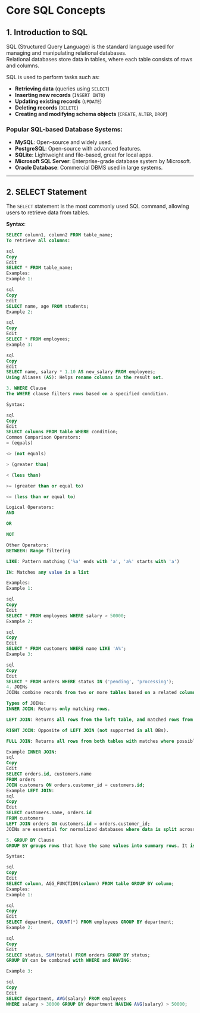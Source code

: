 # Core SQL Concepts

## 1. Introduction to SQL

SQL (Structured Query Language) is the standard language used for managing and manipulating relational databases.  
Relational databases store data in tables, where each table consists of rows and columns.

SQL is used to perform tasks such as:
- **Retrieving data** (queries using `SELECT`)
- **Inserting new records** (`INSERT INTO`)
- **Updating existing records** (`UPDATE`)
- **Deleting records** (`DELETE`)
- **Creating and modifying schema objects** (`CREATE`, `ALTER`, `DROP`)

### Popular SQL-based Database Systems:
- **MySQL**: Open-source and widely used.
- **PostgreSQL**: Open-source with advanced features.
- **SQLite**: Lightweight and file-based, great for local apps.
- **Microsoft SQL Server**: Enterprise-grade database system by Microsoft.
- **Oracle Database**: Commercial DBMS used in large systems.

---

## 2. SELECT Statement

The `SELECT` statement is the most commonly used SQL command, allowing users to retrieve data from tables.

**Syntax**:  
```sql
SELECT column1, column2 FROM table_name;
To retrieve all columns:

sql
Copy
Edit
SELECT * FROM table_name;
Examples:
Example 1:

sql
Copy
Edit
SELECT name, age FROM students;
Example 2:

sql
Copy
Edit
SELECT * FROM employees;
Example 3:

sql
Copy
Edit
SELECT name, salary * 1.10 AS new_salary FROM employees;
Using Aliases (AS): Helps rename columns in the result set.

3. WHERE Clause
The WHERE clause filters rows based on a specified condition.

Syntax:

sql
Copy
Edit
SELECT columns FROM table WHERE condition;
Common Comparison Operators:
= (equals)

<> (not equals)

> (greater than)

< (less than)

>= (greater than or equal to)

<= (less than or equal to)

Logical Operators:
AND

OR

NOT

Other Operators:
BETWEEN: Range filtering

LIKE: Pattern matching ('%a' ends with 'a', 'a%' starts with 'a')

IN: Matches any value in a list

Examples:
Example 1:

sql
Copy
Edit
SELECT * FROM employees WHERE salary > 50000;
Example 2:

sql
Copy
Edit
SELECT * FROM customers WHERE name LIKE 'A%';
Example 3:

sql
Copy
Edit
SELECT * FROM orders WHERE status IN ('pending', 'processing');
4. JOINs
JOINs combine records from two or more tables based on a related column between them.

Types of JOINs:
INNER JOIN: Returns only matching rows.

LEFT JOIN: Returns all rows from the left table, and matched rows from the right.

RIGHT JOIN: Opposite of LEFT JOIN (not supported in all DBs).

FULL JOIN: Returns all rows from both tables with matches where possible.

Example INNER JOIN:
sql
Copy
Edit
SELECT orders.id, customers.name 
FROM orders
JOIN customers ON orders.customer_id = customers.id;
Example LEFT JOIN:
sql
Copy
Edit
SELECT customers.name, orders.id 
FROM customers
LEFT JOIN orders ON customers.id = orders.customer_id;
JOINs are essential for normalized databases where data is split across multiple tables.

5. GROUP BY Clause
GROUP BY groups rows that have the same values into summary rows. It is often used with aggregate functions: COUNT(), SUM(), AVG(), MAX(), MIN().

Syntax:

sql
Copy
Edit
SELECT column, AGG_FUNCTION(column) FROM table GROUP BY column;
Examples:
Example 1:

sql
Copy
Edit
SELECT department, COUNT(*) FROM employees GROUP BY department;
Example 2:

sql
Copy
Edit
SELECT status, SUM(total) FROM orders GROUP BY status;
GROUP BY can be combined with WHERE and HAVING:

Example 3:

sql
Copy
Edit
SELECT department, AVG(salary) FROM employees
WHERE salary > 30000 GROUP BY department HAVING AVG(salary) > 50000;
